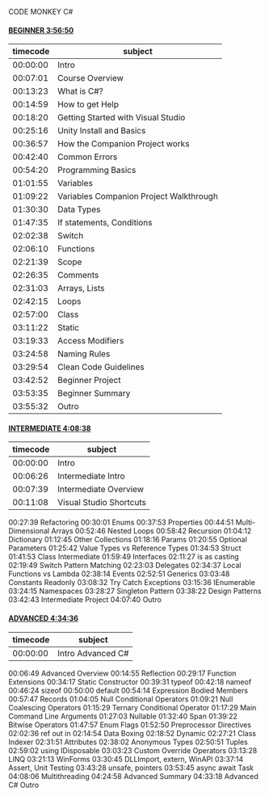 CODE MONKEY C#

#### [BEGINNER 3:56:50](https://youtu.be/pReR6Z9rK-o)

|timecode|subject|
| ------ | ------ |
|00:00:00|Intro|
|00:07:01|Course Overview|
|00:13:23|What is C#?|
|00:14:59|How to get Help|
|00:18:20|Getting Started with Visual Studio|
|00:25:16|Unity Install and Basics|
|00:36:57|How the Companion Project works|
|00:42:40|Common Errors|
|00:54:20|Programming Basics|
|01:01:55|Variables|
|01:09:22|Variables Companion Project Walkthrough|
|01:30:30|Data Types|
|01:47:35|If statements, Conditions|
|02:02:38|Switch|
|02:06:10|Functions|
|02:21:39|Scope|
|02:26:35|Comments|
|02:31:03|Arrays, Lists|
|02:42:15|Loops|
|02:57:00|Class|
|03:11:22|Static|
|03:19:33|Access Modifiers|
|03:24:58|Naming Rules|
|03:29:54|Clean Code Guidelines|
|03:42:52|Beginner Project|
|03:53:35|Beginner Summary|
|03:55:32|Outro|

#### [INTERMEDIATE 4:08:38](https://youtu.be/I6kx-_KXNz4)

|timecode|subject|
| ------ | ------ |
|00:00:00|Intro|
|00:06:26|Intermediate Intro|
|00:07:39|Intermediate Overview|
|00:11:08|Visual Studio Shortcuts|
00:27:39 Refactoring
00:30:01 Enums
00:37:53 Properties
00:44:51 Multi-Dimensional Arrays
00:52:46 Nested Loops
00:58:42 Recursion
01:04:12 Dictionary
01:12:45 Other Collections
01:18:16 Params
01:20:55 Optional Parameters
01:25:42 Value Types vs Reference Types
01:34:53 Struct
01:41:53 Class Intermediate
01:59:49 Interfaces
02:11:27 is as casting
02:19:49 Switch Pattern Matching
02:23:03 Delegates
02:34:37 Local Functions vs Lambda
02:38:14 Events
02:52:51 Generics
03:03:48 Constants Readonly
03:08:32 Try Catch Exceptions
03:15:36 IEnumerable
03:24:15 Namespaces
03:28:27 Singleton Pattern
03:38:22 Design Patterns
03:42:43 Intermediate Project
04:07:40 Outro

#### [ADVANCED 4:34:36](https://youtu.be/6G-4oPDxfNI?list=PLzDRvYVwl53t2GGC4rV_AmH7vSvSqjVmz)

|timecode|subject|
| ------ | ------ |
|00:00:00|Intro Advanced C#|
00:06:49 Advanced Overview
00:14:55 Reflection
00:29:17 Function Extensions
00:34:17 Static Constructor
00:39:31 typeof
00:42:18 nameof
00:46:24 sizeof
00:50:00 default
00:54:14 Expression Bodied Members
00:57:47 Records
01:04:05 Null Conditional Operators
01:09:21 Null Coalescing Operators
01:15:29 Ternary Conditional Operator
01:17:29 Main Command Line Arguments
01:27:03 Nullable
01:32:40 Span
01:39:22 Bitwise Operators
01:47:57 Enum Flags
01:52:50 Preprocessor Directives
02:02:36 ref out in
02:14:54 Data Boxing
02:18:52 Dynamic
02:27:21 Class Indexer
02:31:51 Attributes
02:38:02 Anonymous Types
02:50:51 Tuples
02:59:02 using IDisposable
03:03:23 Custom Override Operators
03:13:28 LINQ
03:21:13 WinForms
03:30:45 DLLImport, extern, WinAPI
03:37:14 Assert, Unit Testing
03:43:28 unsafe, pointers
03:53:45 async await Task
04:08:06 Multithreading
04:24:58 Advanced Summary
04:33:18 Advanced C# Outro
